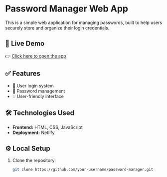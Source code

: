 # Password Manager Web App

This is a simple web application for managing passwords, built to help users securely store and organize their login credentials.

## 🔗 Live Demo

👉 [Click here to open the app](https://passwordmanager22.netlify.app/login.html)

## ✅ Features

- 🔐 User login system  
- 📁 Password management  
- 💡 User-friendly interface

## 🛠️ Technologies Used

- **Frontend:** HTML, CSS, JavaScript  
- **Deployment:** Netlify

## ⚙️ Local Setup

1. Clone the repository:
   ```bash
   git clone https://github.com/your-username/password-manager.git
